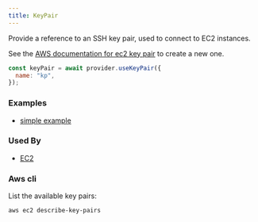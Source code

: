 ```yaml
---
title: KeyPair
---
```


Provide a reference to an SSH key pair, used to connect to EC2 instances.

See the [AWS documentation for ec2 key pair](https://docs.aws.amazon.com/AWSEC2/latest/UserGuide/ec2-key-pairs.html) to create a new one.

```js
const keyPair = await provider.useKeyPair({
  name: "kp",
});
```

### Examples

- [simple example](https://github.com/grucloud/grucloud/blob/main/examples/aws/iac.js#L10)

### Used By

- [EC2](./EC2)

### Aws cli

List the available key pairs:

```bash
aws ec2 describe-key-pairs
```
